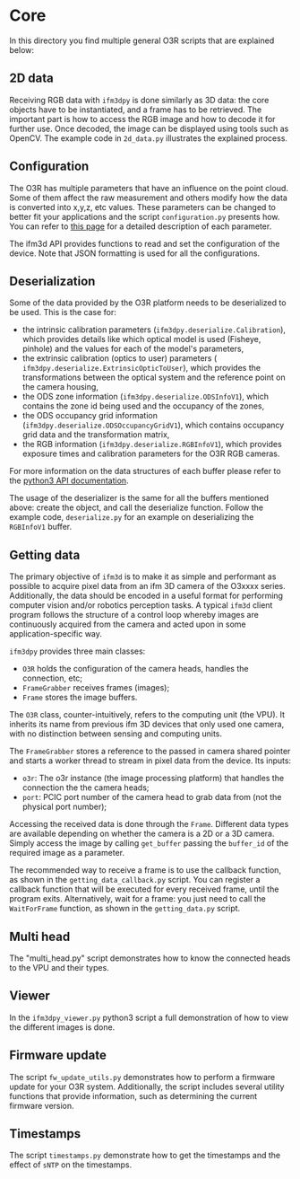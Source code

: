 # Core
In this directory you find multiple general O3R scripts that are explained below:

## 2D data
Receiving RGB data with `ifm3dpy` is done similarly as 3D data: the core objects have to be instantiated, and a frame has to be retrieved. 
The important part is how to access the RGB image and how to decode it for further use.
Once decoded, the image can be displayed using tools such as OpenCV. The example code in `2d_data.py` illustrates the explained process.


## Configuration

The O3R has multiple parameters that have an influence on the point cloud. Some of them affect the raw measurement and others modify how the data is converted into x,y,z, etc values. These parameters can be changed to better fit your applications and the script `configuration.py` presents how. You can refer to [this page](https://ifm3d.com/latest/Technology/3D/index_3d.html) for a detailed description of each parameter.

The ifm3d API provides functions to read and set the configuration of the device. Note that JSON formatting is used for all the configurations.

## Deserialization

Some of the data provided by the O3R platform needs to be deserialized to be used. This is the case for:
- the intrinsic calibration parameters (`ifm3dpy.deserialize.Calibration`), which provides details like which optical model is used (Fisheye, pinhole) and the values for each of the model's parameters,
- the extrinsic calibration (optics to user) parameters (` ifm3dpy.deserialize.ExtrinsicOpticToUser`), which provides the transformations between the optical system and the reference point on the camera housing,
- the ODS zone information (`ifm3dpy.deserialize.ODSInfoV1`), which contains the zone id being used and the occupancy of the zones,
- the ODS occupancy grid information (`ifm3dpy.deserialize.ODSOccupancyGridV1`), which contains occupancy grid data and the transformation matrix,
- the RGB information (`ifm3dpy.deserialize.RGBInfoV1`), which provides exposure times and calibration parameters for the O3R RGB cameras.

For more information on the data structures of each buffer please refer to the [python3 API documentation](https://api.ifm3d.com/latest/_autosummary/ifm3dpy.deserialize.html).

The usage of the deserializer is the same for all the buffers mentioned above: create the object, and call the deserialize function. Follow the example code, `deserialize.py` for an example on deserializing the `RGBInfoV1` buffer.

## Getting data

The primary objective of `ifm3d` is to make it as simple and performant as possible to acquire pixel data from an ifm 3D camera of the O3xxxx series.
Additionally, the data should be encoded in a useful format for performing computer vision and/or robotics perception tasks.
A typical `ifm3d` client program follows the structure of a control loop whereby images are continuously acquired from the camera and acted upon in some application-specific way.

`ifm3dpy` provides three main classes:
- `O3R` holds the configuration of the camera heads, handles the connection, etc;
- `FrameGrabber` receives frames (images);
- `Frame` stores the image buffers.

The `O3R` class, counter-intuitively, refers to the computing unit (the VPU). It inherits its name from previous ifm 3D devices that only used one camera, with no distinction between sensing and computing units.

The `FrameGrabber` stores a reference to the passed in camera shared pointer and starts a worker thread to stream in pixel data from the device.
Its inputs:
- `o3r`: The o3r instance (the image processing platform) that handles the connection the the camera heads;
- `port`: PCIC port number of the camera head to grab data from (not the physical port number);

Accessing the received data is done through the `Frame`. Different data types are available depending on whether the camera is a 2D or a 3D camera.
Simply access the image by calling `get_buffer` passing the `buffer_id` of the required image as a parameter.

The recommended way to receive a frame is to use the callback function, as shown in the `getting_data_callback.py` script. You can register a callback function that will be executed for every received frame, until the program exits. Alternatively, wait for a frame: you just need to call the `WaitForFrame` function, as shown in the `getting_data.py` script. 

## Multi head
The "multi_head.py" script demonstrates how to know the connected heads to the VPU and their types. 

## Viewer
In the `ifm3dpy_viewer.py` python3 script a full demonstration of how to view the different images is done.

## Firmware update

The script `fw_update_utils.py` demonstrates how to perform a firmware update for your O3R system. Additionally, the script includes several utility functions that provide information, such as determining the current firmware version.

## Timestamps

The script `timestamps.py` demonstrate how to get the timestamps and the effect of `sNTP` on the timestamps.

